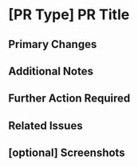 # \[PR Type] PR Title

## Primary Changes

## Additional Notes

## Further Action Required

## Related Issues

## \[optional] Screenshots

